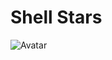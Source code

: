 # Shell Stars


<div>
<img style="height:auto;" alt="Avatar" style="border-radius:50%;" class="rounded" src="https://avatars.githubusercontent.com/u/1165805?v=4">
</div>

